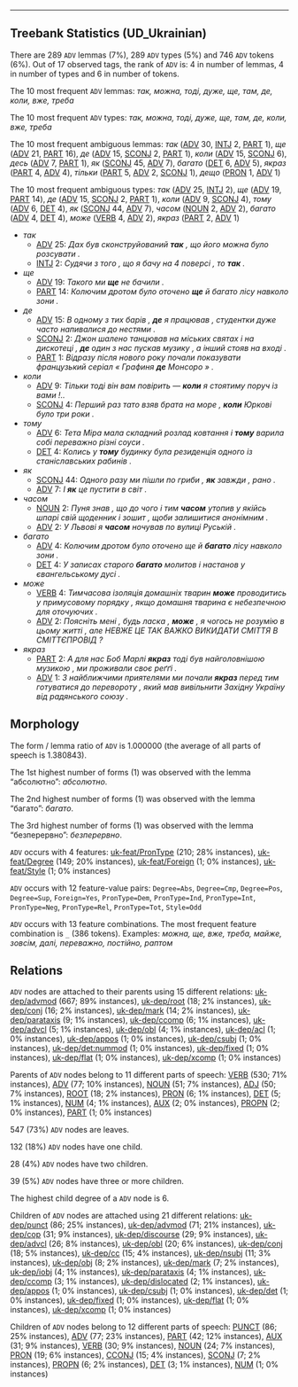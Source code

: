 

--------------------------------------------------------------------------------

## Treebank Statistics (UD_Ukrainian)

There are 289 `ADV` lemmas (7%), 289 `ADV` types (5%) and 746 `ADV` tokens (6%).
Out of 17 observed tags, the rank of `ADV` is: 4 in number of lemmas, 4 in number of types and 6 in number of tokens.

The 10 most frequent `ADV` lemmas: <em>так, можна, тоді, дуже, ще, там, де, коли, вже, треба</em>

The 10 most frequent `ADV` types:  <em>так, можна, тоді, дуже, ще, там, де, коли, вже, треба</em>

The 10 most frequent ambiguous lemmas: <em>так</em> ([ADV]() 30, [INTJ]() 2, [PART]() 1), <em>ще</em> ([ADV]() 21, [PART]() 16), <em>де</em> ([ADV]() 15, [SCONJ]() 2, [PART]() 1), <em>коли</em> ([ADV]() 15, [SCONJ]() 6), <em>десь</em> ([ADV]() 7, [PART]() 1), <em>як</em> ([SCONJ]() 45, [ADV]() 7), <em>багато</em> ([DET]() 6, [ADV]() 5), <em>якраз</em> ([PART]() 4, [ADV]() 4), <em>тільки</em> ([PART]() 5, [ADV]() 2, [SCONJ]() 1), <em>дещо</em> ([PRON]() 1, [ADV]() 1)

The 10 most frequent ambiguous types:  <em>так</em> ([ADV]() 25, [INTJ]() 2), <em>ще</em> ([ADV]() 19, [PART]() 14), <em>де</em> ([ADV]() 15, [SCONJ]() 2, [PART]() 1), <em>коли</em> ([ADV]() 9, [SCONJ]() 4), <em>тому</em> ([ADV]() 6, [DET]() 4), <em>як</em> ([SCONJ]() 44, [ADV]() 7), <em>часом</em> ([NOUN]() 2, [ADV]() 2), <em>багато</em> ([ADV]() 4, [DET]() 4), <em>може</em> ([VERB]() 4, [ADV]() 2), <em>якраз</em> ([PART]() 2, [ADV]() 1)


* <em>так</em>
  * [ADV]() 25: <em>Дах був сконструйований <b>так</b> , що його можна було розсувати .</em>
  * [INTJ]() 2: <em>Судячи з того , що я бачу на 4 поверсі , то <b>так</b> .</em>
* <em>ще</em>
  * [ADV]() 19: <em>Такого ми <b>ще</b> не бачили .</em>
  * [PART]() 14: <em>Колючим дротом було оточено <b>ще</b> й багато лісу навколо зони .</em>
* <em>де</em>
  * [ADV]() 15: <em>В одному з тих барів , <b>де</b> я працював , студентки дуже часто напивалися до нестями .</em>
  * [SCONJ]() 2: <em>Джон шалено танцював на міських святах і на дискотеці , <b>де</b> один з нас пускав музику , а інший стояв на вході .</em>
  * [PART]() 1: <em>Відразу після нового року почали показувати французький серіал « Графиня <b>де</b> Монсоро » .</em>
* <em>коли</em>
  * [ADV]() 9: <em>Тільки тоді він вам повірить — <b>коли</b> я стоятиму поруч із вами !..</em>
  * [SCONJ]() 4: <em>Перший раз тато взяв брата на море , <b>коли</b> Юркові було три роки .</em>
* <em>тому</em>
  * [ADV]() 6: <em>Тета Міра мала складний розлад ковтання і <b>тому</b> варила собі переважно різні соуси .</em>
  * [DET]() 4: <em>Колись у <b>тому</b> будинку була резиденція одного із станіславських рабинів .</em>
* <em>як</em>
  * [SCONJ]() 44: <em>Одного разу ми пішли по гриби , <b>як</b> завжди , рано .</em>
  * [ADV]() 7: <em>І <b>як</b> це пустити в світ .</em>
* <em>часом</em>
  * [NOUN]() 2: <em>Пуня знав , що до чого і тим <b>часом</b> утопив у якійсь шпарі свій щоденник і зошит , щоби залишитися анонімним .</em>
  * [ADV]() 2: <em>У Львові я <b>часом</b> ночував по вулиці Руській .</em>
* <em>багато</em>
  * [ADV]() 4: <em>Колючим дротом було оточено ще й <b>багато</b> лісу навколо зони .</em>
  * [DET]() 4: <em>У записах старого <b>багато</b> молитов і настанов у євангельському дусі .</em>
* <em>може</em>
  * [VERB]() 4: <em>Тимчасова ізоляція домашніх тварин <b>може</b> проводитись у примусовому порядку , якщо домашня тварина є небезпечною для оточуючих .</em>
  * [ADV]() 2: <em>Поясніть мені , будь ласка , <b>може</b> , я чогось не розумію в цьому житті , але НЕВЖЕ ЦЕ ТАК ВАЖКО ВИКИДАТИ СМІТТЯ В СМІТТЄПРОВІД ?</em>
* <em>якраз</em>
  * [PART]() 2: <em>А для нас Боб Марлі <b>якраз</b> тоді був найголовнішою музикою , ми проживали своє реґґі .</em>
  * [ADV]() 1: <em>З найближчими приятелями ми почали <b>якраз</b> перед тим готуватися до перевороту , який мав вивільнити Західну Україну від радянського союзу .</em>

## Morphology

The form / lemma ratio of `ADV` is 1.000000 (the average of all parts of speech is 1.380843).

The 1st highest number of forms (1) was observed with the lemma “абсолютно”: <em>абсолютно</em>.

The 2nd highest number of forms (1) was observed with the lemma “багато”: <em>багато</em>.

The 3rd highest number of forms (1) was observed with the lemma “безперервно”: <em>безперервно</em>.

`ADV` occurs with 4 features: [uk-feat/PronType]() (210; 28% instances), [uk-feat/Degree]() (149; 20% instances), [uk-feat/Foreign]() (1; 0% instances), [uk-feat/Style]() (1; 0% instances)

`ADV` occurs with 12 feature-value pairs: `Degree=Abs`, `Degree=Cmp`, `Degree=Pos`, `Degree=Sup`, `Foreign=Yes`, `PronType=Dem`, `PronType=Ind`, `PronType=Int`, `PronType=Neg`, `PronType=Rel`, `PronType=Tot`, `Style=Odd`

`ADV` occurs with 13 feature combinations.
The most frequent feature combination is `_` (386 tokens).
Examples: <em>можна, ще, вже, треба, майже, зовсім, далі, переважно, постійно, раптом</em>


## Relations

`ADV` nodes are attached to their parents using 15 different relations: [uk-dep/advmod]() (667; 89% instances), [uk-dep/root]() (18; 2% instances), [uk-dep/conj]() (16; 2% instances), [uk-dep/mark]() (14; 2% instances), [uk-dep/parataxis]() (9; 1% instances), [uk-dep/ccomp]() (6; 1% instances), [uk-dep/advcl]() (5; 1% instances), [uk-dep/obl]() (4; 1% instances), [uk-dep/acl]() (1; 0% instances), [uk-dep/appos]() (1; 0% instances), [uk-dep/csubj]() (1; 0% instances), [uk-dep/det:nummod]() (1; 0% instances), [uk-dep/fixed]() (1; 0% instances), [uk-dep/flat]() (1; 0% instances), [uk-dep/xcomp]() (1; 0% instances)

Parents of `ADV` nodes belong to 11 different parts of speech: [VERB]() (530; 71% instances), [ADV]() (77; 10% instances), [NOUN]() (51; 7% instances), [ADJ]() (50; 7% instances), [ROOT]() (18; 2% instances), [PRON]() (6; 1% instances), [DET]() (5; 1% instances), [NUM]() (4; 1% instances), [AUX]() (2; 0% instances), [PROPN]() (2; 0% instances), [PART]() (1; 0% instances)

547 (73%) `ADV` nodes are leaves.

132 (18%) `ADV` nodes have one child.

28 (4%) `ADV` nodes have two children.

39 (5%) `ADV` nodes have three or more children.

The highest child degree of a `ADV` node is 6.

Children of `ADV` nodes are attached using 21 different relations: [uk-dep/punct]() (86; 25% instances), [uk-dep/advmod]() (71; 21% instances), [uk-dep/cop]() (31; 9% instances), [uk-dep/discourse]() (29; 9% instances), [uk-dep/advcl]() (26; 8% instances), [uk-dep/obl]() (20; 6% instances), [uk-dep/conj]() (18; 5% instances), [uk-dep/cc]() (15; 4% instances), [uk-dep/nsubj]() (11; 3% instances), [uk-dep/obj]() (8; 2% instances), [uk-dep/mark]() (7; 2% instances), [uk-dep/iobj]() (4; 1% instances), [uk-dep/parataxis]() (4; 1% instances), [uk-dep/ccomp]() (3; 1% instances), [uk-dep/dislocated]() (2; 1% instances), [uk-dep/appos]() (1; 0% instances), [uk-dep/csubj]() (1; 0% instances), [uk-dep/det]() (1; 0% instances), [uk-dep/fixed]() (1; 0% instances), [uk-dep/flat]() (1; 0% instances), [uk-dep/xcomp]() (1; 0% instances)

Children of `ADV` nodes belong to 12 different parts of speech: [PUNCT]() (86; 25% instances), [ADV]() (77; 23% instances), [PART]() (42; 12% instances), [AUX]() (31; 9% instances), [VERB]() (30; 9% instances), [NOUN]() (24; 7% instances), [PRON]() (19; 6% instances), [CCONJ]() (15; 4% instances), [SCONJ]() (7; 2% instances), [PROPN]() (6; 2% instances), [DET]() (3; 1% instances), [NUM]() (1; 0% instances)

